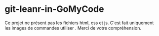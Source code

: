 # git-leanr-in-GoMyCode
Ce projet ne présent pas les fichiers html, css et js. C'est fait uniquement les images de commandes utiliser . Merci de votre compréhension. 
